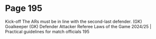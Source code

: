 # Page 195

Kick-off
The ARs must be in line with the second-last defender.
(GK)
Goalkeeper (GK)
Defender
Attacker
Referee
Laws of the Game 2024/25 | Practical guidelines for match officials 195
